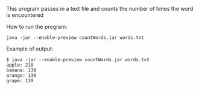 This program passes in a text file and counts the number of times the word is encountered

How to run the program:
```
java -jar --enable-preview countWords.jar words.txt
```

Example of output:
```
$ java -jar --enable-preview countWords.jar words.txt
apple: 210
banana: 139
orange: 139
grape: 139
```